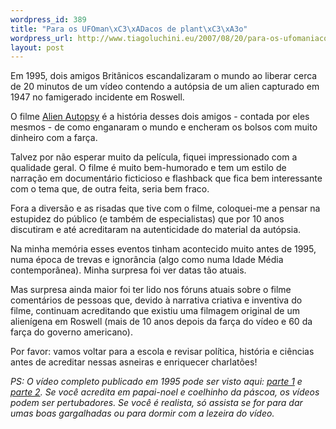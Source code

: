 ```yaml
--- 
wordpress_id: 389
title: "Para os UFOman\xC3\xADacos de plant\xC3\xA3o"
wordpress_url: http://www.tiagoluchini.eu/2007/08/20/para-os-ufomaniacos-de-plantao/
layout: post
---
```

Em 1995, dois amigos Britânicos escandalizaram o mundo ao liberar cerca de 20 minutos de um vídeo contendo a autópsia de um alien capturado em 1947 no famigerado incidente em Roswell.

O filme <a href="http://www.imdb.com/title/tt0466664/" target="_blank">Alien Autopsy</a> é a história desses dois amigos - contada por eles mesmos - de como enganaram o mundo e encheram os bolsos com muito dinheiro com a farça.

Talvez por não esperar muito da película, fiquei impressionado com a qualidade geral. O filme é muito bem-humorado e tem um estilo de narração em documentário ficticioso e flashback que fica bem interessante com o tema que, de outra feita, seria bem fraco.

Fora a diversão e as risadas que tive com o filme, coloquei-me a pensar na estupidez do público (e também de especialistas) que por 10 anos discutiram e até acreditaram na autenticidade do material da autópsia.

Na minha memória esses eventos tinham acontecido muito antes de 1995, numa época de trevas e ignorância (algo como numa Idade Média contemporânea). Minha surpresa foi ver datas tão atuais.

Mas surpresa ainda maior foi ter lido nos fóruns atuais sobre o filme comentários de pessoas que, devido à narrativa criativa e inventiva do filme, continuam acreditando que existiu uma filmagem original de um alienígena em Roswell (mais de 10 anos depois da farça do vídeo e 60 da farça do governo americano).

Por favor: vamos voltar para a escola e revisar política, história e ciências antes de acreditar nessas asneiras e enriquecer charlatões!

<em>PS: O vídeo completo publicado em 1995 pode ser visto aqui: <a href="http://www.youtube.com/watch?v=0UP1OU9uQ2k" target="_blank">parte 1</a> e <a href="http://www.youtube.com/watch?v=tdvEu90NLOM" target="_blank">parte 2</a>. Se você acredita em papai-noel e coelhinho da páscoa, os vídeos podem ser pertubadores. Se você é realista, só assista se for para dar umas boas gargalhadas ou para dormir com a lezeira do vídeo.</em>
